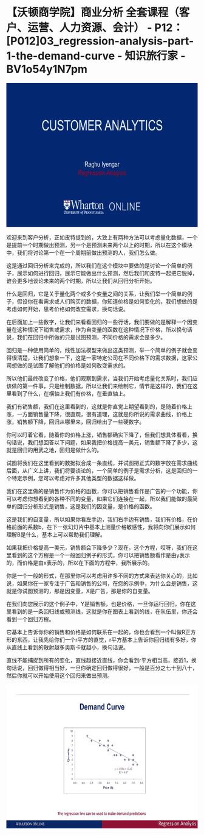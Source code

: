 # 【沃顿商学院】商业分析 全套课程（客户、运营、人力资源、会计） - P12：[P012]03_regression-analysis-part-1-the-demand-curve - 知识旅行家 - BV1o54y1N7pm

![](img/d3c1486afcc4e6a57283778ade47332c_0.png)

欢迎来到客户分析，正如皮特提到的，大致上有两种方法可以考虑量化数据，一个是提前一个时期做出预测，另一个是预测未来两个以上的时期，所以在这个模块中，我们将讨论第一个在一个周期前做出预测的人，我们怎么做。

这是通过回归分析来完成的，所以我们在这个模块中要做的是讨论一个简单的例子，展示如何进行回归，展示它能做出什么预测，然后我们和皮特一起把它脱掉，谁会更多地谈论未来的两个时期，所以让我们从回归分析开始。

什么是回归，它是关于量化两个或多个变量之间的关系，让我们举一个简单的例子，假设你在看需求或人们购买的数据，你知道价格是如何变化的，我们想做的是考虑如何开始，思考价格如何改变需求，换句话说。

在后面加上一些数字，让我们来看看回归的一些行话，我们要做的是解释一个因变量在这种情况下销售或需求，作为自变量的函数在这种情况下价格，所以换句话说，我们在回归中所做的只是试图预测，不同价格的需求会是多少。

回归是一种使用简单的，线性加法模型来做出这类预测，举一个简单的例子就会变得很清楚，让我们想象一下，这是一家特定公司在不同价格下的需求数据，这家公司想做的是试图了解他们的价格是如何改变需求的。

所以他们最终改变了价格，他们观察到需求，当我们开始考虑量化关系时，我们应该做的第一件事，只是绘制数据，所以让我们来绘制它，情节是这样的，我们在这里看到了什么，在横轴上我们有价格，在垂直轴上。

我们有销售额，我们在这里看到的，这就是你直觉上期望看到的，是随着价格上涨，一方面销售量下降，很直观，很有道理，这就是你所说的需求曲线，价格上涨，销售额下降，回归从哪里来，回归给出了一些硬数字。

你可以盯着它看，随着你的价格上涨，销售额确实下降了，但我们想具体看看，换句话说，我们想回答以下问题，如果我把价格提高一美元，销售额下降了多少，这就是回归的用武之地，回归是做什么的。

试图将我们在这里看到的数据拟合成一条直线，并试图把正式的数字放在需求曲线后面，从广义上讲，我们将要谈论的，一个简单的例子是需求分析，这是回归的一个特定示例，您可以考虑对许多其他类型的数据这样做。

我们在这里做的是销售作为价格的函数，你可以把销售看作是广告的一个功能，你可以考虑你想看到的各种不同的变量，如果它们连接在一起，所以我们能做的最简单的回归分析形式是销售，这是我们的因变量，是价格的函数。

这是我们的自变量，所以如果你看左手边，我们右手边有销售，我们有价格，在价格前面的系数b，在下一张幻灯片中基本上测量价格敏感性，我将向你们展示如何理解B是什么，基本上可以帮助我们理解。

如果我把价格提高一美元，销售额会下降多少？现在，这个方程，哎呀，我们在这里看到的这个方程是一个一般回归例子的形式，你可以把销售额看作是由y表示的，而价格是由x表示的，所以在下面的方程中，我所展示的。

你是一个一般的形式，在那里你可以考虑用许多不同的方式来表达你关心的，比如说，如果你在一家专注于广告和销售的公司，在您的示例中，为什么会是销售，这就是你试图预测的，那是因变量，X是广告，那是你的自变量。

在我们向您展示的这个例子中，Y是销售额，也是价格，一旦你运行回归，你在这里看到的是一条回归线或预测线，这就是你在图表上看到的线，在队伍里，你还会看到一个回归方程。

它基本上告诉你你的销售和价格是如何联系在一起的，你也会看到一个叫做R正方形的东西，让我先给你们一个r平方的直觉，r平方基本上告诉你回归线有多好，你从直线上看到的散射越多奥斯卡就越小，换句话说。

直线不能捕捉到所有的变化，直线越接近直线，你会看到r平方相当高，接近1，换句话说，回归做得相当好，一旦你确定回归做得很好，一般是百分之七十到八十，然后你就可以开始使用这个回归来做出预测。

![](img/d3c1486afcc4e6a57283778ade47332c_2.png)
